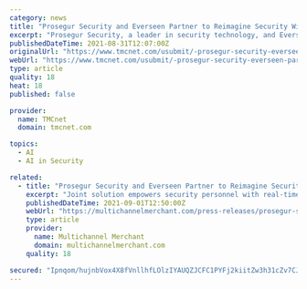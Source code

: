 ```yaml
---
category: news
title: "Prosegur Security and Everseen Partner to Reimagine Security With Human-Centric Artificial Intelligence"
excerpt: "Prosegur Security, a leader in security technology, and Everseen, the leader in visual AI, have partnered to reimagine physical security in retail and other industries using human-centric artificial intelligence solutions."
publishedDateTime: 2021-08-31T12:07:00Z
originalUrl: "https://www.tmcnet.com/usubmit/-prosegur-security-everseen-partner-reimagine-security-with-human-/2021/08/31/9439849.htm"
webUrl: "https://www.tmcnet.com/usubmit/-prosegur-security-everseen-partner-reimagine-security-with-human-/2021/08/31/9439849.htm"
type: article
quality: 18
heat: 18
published: false

provider:
  name: TMCnet
  domain: tmcnet.com

topics:
  - AI
  - AI in Security

related:
  - title: "Prosegur Security and Everseen Partner to Reimagine Security with Human-Centric Artificial Intelligence"
    excerpt: "Joint solution empowers security personnel with real-time alerts and actionable intel  DEERFIELD BEACH, FL and CORK, Ireland, Aug. 31, 2021 – Prosegur Security, a leader in security technology, and Everseen,"
    publishedDateTime: 2021-09-01T12:50:00Z
    webUrl: "https://multichannelmerchant.com/press-releases/prosegur-security-and-everseen-partner-to-reimagine-security-with-human-centric-artificial-intelligence/"
    type: article
    provider:
      name: Multichannel Merchant
      domain: multichannelmerchant.com
    quality: 18

secured: "Ipnqom/hujnbVox4X8fVnllhfLOlzIYAUQZJCFC1PYFj2kiitZw3h31cZv7CJ0MW8UiSNada9RLDw8wkadVc56J7J7vMI768neRTq0FGc0Y0asHRec9qiUmEnuI1OoAps+jMhqFYK08VPewTsOyBm8dMa6fsSS7rPYM6lTGn/uaKspMwqAd97pOdxaHSnDjzKw48I3HWqmrD9XpLzvm0aLiTkGgl3JORQUi90DpMQrANmE9X82W4ZXQOOHLR9T48jQcCSz5NH667iZroeQTxAb0B4PH5uJJp0BJlj/bIO9X7FoiE2s7DUe2pDjA4ct0RhCgwUeWYwoME1S/uZS3WNVA/JchEerCafDC5PAWgX/Q=;++7+mHh8SU2iZnEV3vLnBg=="
---
```


